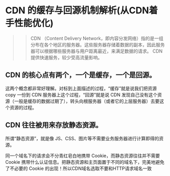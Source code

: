 
# CDN 的缓存与回源机制解析(从CDN着手性能优化)

>> CDN （Content Delivery Network，即内容分发网络）指的是一组分布在各个地区的服务器。这些服务器存储着数据的副本，因此服务器可以根据哪些服务器与用户距离最近，来满足数据的请求。 CDN 提供快速服务，较少受高流量影响。

## CDN 的核心点有两个，一个是缓存，一个是回源。 

这两个概念都非常好理解。对标到上面描述的过程，“缓存”就是说我们把资源 copy 一份到 CDN 服务器上这个过程，“回源”就是说 CDN 发现自己没有这个资源（一般是缓存的数据过期了），转头向根服务器（或者它的上层服务器）去要这个资源的过程。

## CDN 往往被用来存放静态资源。 

所谓“静态资源”，就是像 JS、CSS、图片等不需要业务服务器进行计算即得的资源。

同一个域名下的请求会不分青红皂白地携带 Cookie，而静态资源往往并不需要 Cookie 携带什么认证信息。把静态资源和主页面置于不同的域名下，完美地避免了不必要的 Cookie 的出现！所以CDN域名选取不要和HTTP请求域名一致